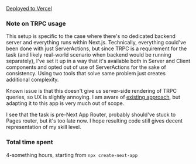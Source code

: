 [Deployed to Vercel](https://next-test-proj-two.vercel.app/)

### Note on TRPC usage

This setup is specific to the case where there's no dedicated backend server and everything runs within Next.js.
Technically, everything could've been done with just ServerActions, but since TRPC is a requirement for the task
(and likely real-world scenario when backend would be running separately), I've set it up in a way that it's available
both in Server and Client components and opted out of use of ServerActions for the sake of consistency. Using two
tools that solve same problem just creates additional complexity.

Known issue is that this doesn't give us server-side rendering of TRPC queries, so UX is slightly annoying.
I am aware of [existing approach](https://github.com/solaldunckel/next-13-app-router-with-trpc), but adapting it to this
app is very much out of scope.

I see that the task is pre-Next App Router, probably should've stuck to Pages router, but it's too late now. I hope
resulting code still gives decent representation of my skill level.

### Total time spent

4-something hours, starting from `npx create-next-app`
